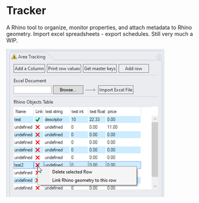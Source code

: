 # Tracker

A Rhino tool to organize, monitor properties, and attach metadata to Rhino geometry.
Import excel spreadsheets - export schedules. Still very much a WIP.

![](images/UI.png)